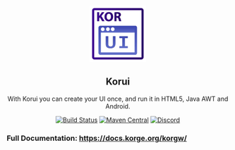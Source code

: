 <p align="center">
    <img alt="Korio" src="https://raw.githubusercontent.com/korlibs/korlibs-logos/master/128/korui.png" />
</p>

<h2 align="center">Korui</h2>

<p align="center">
    With Korui you can create your UI once, and run it in HTML5, Java AWT and Android.
</p>

<!-- BADGES -->
<p align="center">
	<a href="https://github.com/korlibs/korgw/actions"><img alt="Build Status" src="https://github.com/korlibs/korgw/workflows/CI/badge.svg" /></a>
    <a href="https://search.maven.org/artifact/com.soywiz.korlibs.korgw/korgw"><img alt="Maven Central" src="https://img.shields.io/maven-central/v/com.soywiz.korlibs.korgw/korgw"></a>
	<a href="https://discord.korge.org/"><img alt="Discord" src="https://img.shields.io/discord/728582275884908604?logo=discord" /></a>
</p>
<!-- /BADGES -->

### Full Documentation: <https://docs.korge.org/korgw/>

